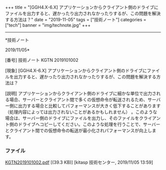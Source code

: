 ﻿+++
title = "[GGH4.X-6.X] アプリケーションからクライアント側のドライブにファイルを出力すると、遅かったり出力されなかったりするが、この問題を解決する方法は？"
date = "2019-11-05"
tags = ["技術ノート"]
categories = ["tech"]
banner = "img/technote.jpg"
+++

-----------------------------------------------------------------------------------------------------------------------------

*技術ノート

2019/11/05*


[番号]
技術ノート KGTN 2019101002

[現象]
[GGH4.X-6.X]
アプリケーションからクライアント側のドライブにファイルを出力すると、遅かったり出力されなかったりするが、この問題を解決する方法は？

[説明]
アプリケーションからクライアント側のドライブに細かな単位で出力される場合、サーバーとクライアント間で多くの仮想命令が転送されるため、サーバー側に出力する場合と比較してパフォーマンスが大きく低下することがあります
（処理内容によっては出力されないことがあるかもしれません）
。このような場合は、サーバー側のドライブにファイルを出力し、そのファイルをクライアント側のドライブへコピーしてください。このような処理を行うことで、サーバーとクライアント間での仮想命令の転送が最小化されパフォーマンスが向上します。


### ファイル

 
 


[KGTN2019101002.pdf](http://techreport.kitasp.net/attachments/download/4404/KGTN2019101002.pdf)
 [(39.3 KB)] [kitasp 技術センター, 2019/11/05
13:59]


 


 

